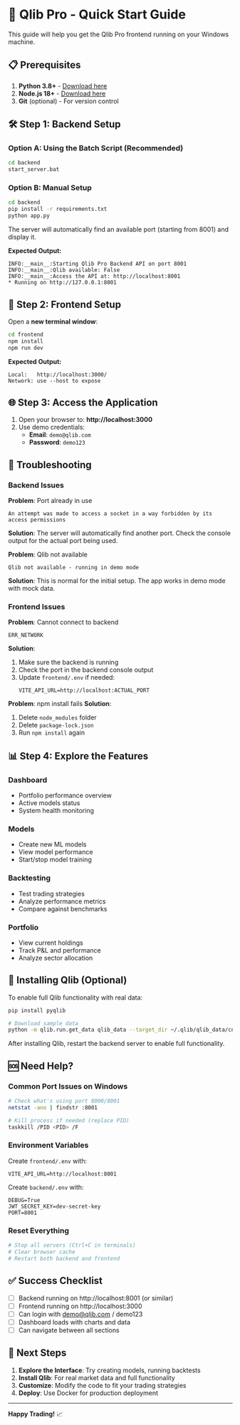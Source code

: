 # 🚀 Qlib Pro - Quick Start Guide

This guide will help you get the Qlib Pro frontend running on your Windows machine.

## 📋 Prerequisites

1. **Python 3.8+** - [Download here](https://www.python.org/downloads/)
2. **Node.js 18+** - [Download here](https://nodejs.org/)
3. **Git** (optional) - For version control

## 🛠️ Step 1: Backend Setup

### Option A: Using the Batch Script (Recommended)
```bash
cd backend
start_server.bat
```

### Option B: Manual Setup
```bash
cd backend
pip install -r requirements.txt
python app.py
```

The server will automatically find an available port (starting from 8001) and display it.

**Expected Output:**
```
INFO:__main__:Starting Qlib Pro Backend API on port 8001
INFO:__main__:Qlib available: False
INFO:__main__:Access the API at: http://localhost:8001
* Running on http://127.0.0.1:8001
```

## 🎨 Step 2: Frontend Setup

Open a **new terminal window**:

```bash
cd frontend
npm install
npm run dev
```

**Expected Output:**
```
Local:   http://localhost:3000/
Network: use --host to expose
```

## 🌐 Step 3: Access the Application

1. Open your browser to: **http://localhost:3000**
2. Use demo credentials:
   - **Email**: `demo@qlib.com`
   - **Password**: `demo123`

## 🔧 Troubleshooting

### Backend Issues

**Problem**: Port already in use
```
An attempt was made to access a socket in a way forbidden by its access permissions
```
**Solution**: The server will automatically find another port. Check the console output for the actual port being used.

**Problem**: Qlib not available
```
Qlib not available - running in demo mode
```
**Solution**: This is normal for the initial setup. The app works in demo mode with mock data.

### Frontend Issues

**Problem**: Cannot connect to backend
```
ERR_NETWORK
```
**Solution**: 
1. Make sure the backend is running
2. Check the port in the backend console output
3. Update `frontend/.env` if needed:
   ```
   VITE_API_URL=http://localhost:ACTUAL_PORT
   ```

**Problem**: npm install fails
**Solution**: 
1. Delete `node_modules` folder
2. Delete `package-lock.json`  
3. Run `npm install` again

## 📊 Step 4: Explore the Features

### Dashboard
- Portfolio performance overview
- Active models status  
- System health monitoring

### Models
- Create new ML models
- View model performance
- Start/stop model training

### Backtesting
- Test trading strategies
- Analyze performance metrics
- Compare against benchmarks  

### Portfolio
- View current holdings
- Track P&L and performance
- Analyze sector allocation

## 🔄 Installing Qlib (Optional)

To enable full Qlib functionality with real data:

```bash
pip install pyqlib

# Download sample data
python -m qlib.run.get_data qlib_data --target_dir ~/.qlib/qlib_data/cn_data --region cn
```

After installing Qlib, restart the backend server to enable full functionality.

## 🆘 Need Help?

### Common Port Issues on Windows
```bash
# Check what's using port 8000/8001
netstat -ano | findstr :8001

# Kill process if needed (replace PID)
taskkill /PID <PID> /F
```

### Environment Variables
Create `frontend/.env` with:
```
VITE_API_URL=http://localhost:8001
```

Create `backend/.env` with:
```
DEBUG=True
JWT_SECRET_KEY=dev-secret-key
PORT=8001
```

### Reset Everything
```bash
# Stop all servers (Ctrl+C in terminals)
# Clear browser cache
# Restart both backend and frontend
```

## ✅ Success Checklist

- [ ] Backend running on http://localhost:8001 (or similar)  
- [ ] Frontend running on http://localhost:3000
- [ ] Can login with demo@qlib.com / demo123
- [ ] Dashboard loads with charts and data
- [ ] Can navigate between all sections

## 🚀 Next Steps

1. **Explore the Interface**: Try creating models, running backtests
2. **Install Qlib**: For real market data and full functionality  
3. **Customize**: Modify the code to fit your trading strategies
4. **Deploy**: Use Docker for production deployment

---

**Happy Trading!** 📈